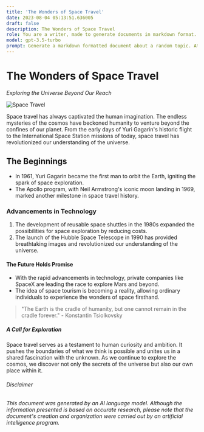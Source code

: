 ```yaml
---
title: 'The Wonders of Space Travel'
date: 2023-08-04 05:13:51.636005
draft: false
description: The Wonders of Space Travel
role: You are a writer, made to generate documents in markdown format. It is very important that all of the documents you generate are in valid markdown format.
model: gpt-3.5-turbo
prompt: Generate a markdown formatted document about a random topic. At the bottom, include a disclaimer explaining that the document was generated by you. The first line of the document should be the title. Make sure that the entire document is in proper markdown format, using a mix of various tags to make the document visually appealing.
---
```


# The Wonders of Space Travel

*Exploring the Universe Beyond Our Reach*

![Space Travel](https://example.com/space-travel.jpg)

Space travel has always captivated the human imagination. The endless mysteries of the cosmos have beckoned humanity to venture beyond the confines of our planet. From the early days of Yuri Gagarin's historic flight to the International Space Station missions of today, space travel has revolutionized our understanding of the universe.

## The Beginnings

- In 1961, Yuri Gagarin became the first man to orbit the Earth, igniting the spark of space exploration.
- The Apollo program, with Neil Armstrong's iconic moon landing in 1969, marked another milestone in space travel history.

### Advancements in Technology

1. The development of reusable space shuttles in the 1980s expanded the possibilities for space exploration by reducing costs.
2. The launch of the Hubble Space Telescope in 1990 has provided breathtaking images and revolutionized our understanding of the universe.

#### The Future Holds Promise

- With the rapid advancements in technology, private companies like SpaceX are leading the race to explore Mars and beyond.
- The idea of space tourism is becoming a reality, allowing ordinary individuals to experience the wonders of space firsthand.

> "The Earth is the cradle of humanity, but one cannot remain in the cradle forever." - Konstantin Tsiolkovsky

##### A Call for Exploration

Space travel serves as a testament to human curiosity and ambition. It pushes the boundaries of what we think is possible and unites us in a shared fascination with the unknown. As we continue to explore the cosmos, we discover not only the secrets of the universe but also our own place within it.

###### Disclaimer

*This document was generated by an AI language model. Although the information presented is based on accurate research, please note that the document's creation and organization were carried out by an artificial intelligence program.*
